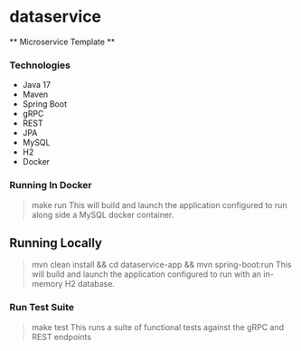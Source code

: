 # dataservice

** Microservice Template **

### Technologies
- Java 17
- Maven
- Spring Boot
- gRPC
- REST
- JPA
- MySQL
- H2
- Docker

### Running In Docker
> make run
This will build and launch the application configured to run along side a MySQL docker container.

## Running Locally
> mvn clean install && cd dataservice-app && mvn spring-boot:run
This will build and launch the application configured to run with an in-memory H2 database.

### Run Test Suite
> make test
This runs a suite of functional tests against the gRPC and REST endpoints
